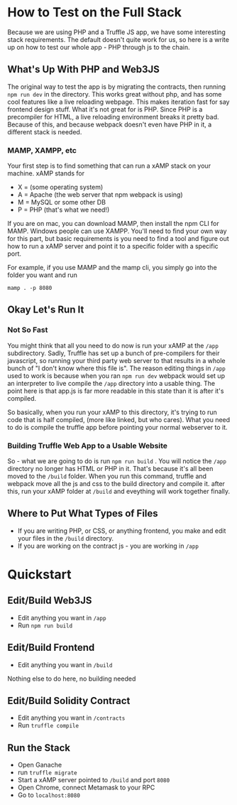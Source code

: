 # How to Test on the Full Stack

Because we are using PHP and a Truffle JS app, we have some interesting stack requirements. The default doesn't quite work for us, so here is a write up on how to test our whole app - PHP through js to the chain.

## What's Up With PHP and Web3JS

The original way to test the app is by migrating the contracts, then running `npm run dev` in the directory. This works great without php, and has some cool features like a live reloading webpage. This makes iteration fast for say frontend design stuff. What it's not great for is PHP. Since PHP is a precompiler for HTML, a live reloading environment breaks it pretty bad. Because of this, and because webpack doesn't even have PHP in it, a different stack is needed.

### MAMP, XAMPP, etc

Your first step is to find something that can run a xAMP stack on your machine. xAMP stands for 
* X = (some operating system)
* A = Apache (the web server that npm webpack is using)
* M = MySQL or some other DB
* P = PHP (that's what we need!)

If you are on mac, you can download MAMP, then install the npm CLI for MAMP. Windows people can use XAMPP. You'll need to find your own way for this part, but basic requirements is you need to find a tool and figure out how to run a xAMP server and point it to a specific folder with a specific port.

For example, if you use MAMP and the mamp cli, you simply go into the folder you want and run

`mamp . -p 8080`

## Okay Let's Run It

### Not So Fast

You might think that all you need to do now is run your xAMP at the `/app` subdirectory. Sadly, Truffle has set up a bunch of pre-compilers for their javascript, so running your third party web server to that results in a whole bunch of "I don't know where this file is". The reason editing things in `/app` used to work is because when you ran `npm run dev` webpack would set up an interpreter to live compile the `/app` directory into a usable thing. The point here is that app.js is far more readable in this state than it is after it's compiled. 

So basically, when you run your xAMP to this directory, it's trying to run code that is half compiled, (more like linked, but who cares). What you need to do is compile the truffle app before pointing your normal webserver to it.

### Building Truffle Web App to a Usable Website

So - what we are going to do is run `npm run build` . You will notice the `/app` directory no longer has HTML or PHP in it. That's because it's all been moved to the `/build` folder. When you run this command, truffle and webpack move all the js and css to the build directory and compile it. after this, run your xAMP folder at `/build` and eveything will work together finally.

##  Where to Put What Types of Files

* If you are writing PHP, or CSS, or anything frontend, you make and edit your files in the `/build` directory. 
* If you are working on the contract js - you are working in `/app`

# Quickstart

## Edit/Build Web3JS

* Edit anything you want in `/app`
* Run `npm run build`

## Edit/Build Frontend

* Edit anything you want in `/build`

Nothing else to do here, no building needed

## Edit/Build Solidity Contract

* Edit anything you want in `/contracts`
* Run `truffle compile`

## Run the Stack

* Open Ganache
* run `truffle migrate`
* Start a xAMP server pointed to `/build` and port `8080`
* Open Chrome, connect Metamask to your RPC
* Go to `localhost:8080`
